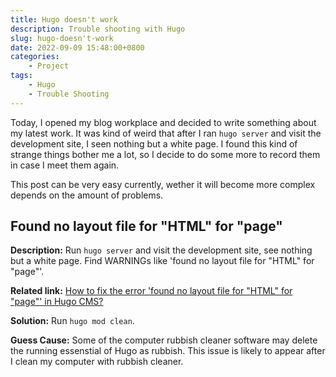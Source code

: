 ```yaml
---
title: Hugo doesn't work
description: Trouble shooting with Hugo 
slug: hugo-doesn't-work
date: 2022-09-09 15:48:00+0800
categories:
    - Project
tags:
    - Hugo
    - Trouble Shooting
---
```


Today, I opened my blog workplace and decided to write something about my latest work.
It was kind of weird that after I ran `hugo server` and visit the development site,
I seen nothing but a white page. I found this kind of strange things bother me a lot,
so I decide to do some more to record them in case I meet them again.

This post can be very easy currently,
wether it will become more complex depends on the amount of problems.

## Found no layout file for "HTML" for "page"

**Description:** Run `hugo server` and visit the development site, see nothing but a white page.
Find WARNINGs like 'found no layout file for "HTML" for "page"'.

**Related link:** [How to fix the error 'found no layout file for "HTML" for "page"' in Hugo CMS?](https://stackoverflow.com/questions/60269683/how-to-fix-the-error-found-no-layout-file-for-html-for-page-in-hugo-cms)

**Solution:** Run `hugo mod clean`.

**Guess Cause:** Some of the computer rubbish cleaner software may delete the running essenstial of Hugo as rubbish.
This issue is likely to appear after I clean my computer with rubbish cleaner.
